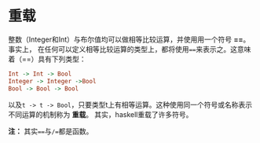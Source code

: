 重载
========================================
整数（Integer和Int）与布尔值均可以做相等比较运算，并使用用一个符号 **==**。事实上，
在任何可以定义相等比较运算的类型上，都将使用`==`来表示之。这意味着（==）具有下列类型：
```haskell
Int -> Int -> Bool
Integer -> Integer ->Bool
Bool -> Bool -> Bool
```
以及`t -> t -> Bool`，只要类型t上有相等运算。这种使用同一个符号或名称表示不同运算的机制称为 **重载**。
其实，haskell重载了许多符号。

**注：** 其实`==`与`/=`都是函数。
